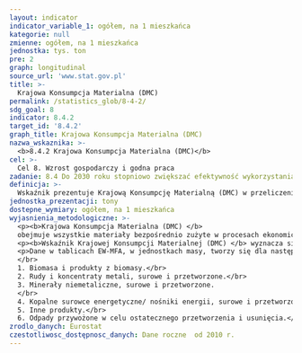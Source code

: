 ```yaml
---
layout: indicator
indicator_variable_1: ogółem, na 1 mieszkańca
kategorie: null
zmienne: ogółem, na 1 mieszkańca
jednostka: tys. ton
pre: 2
graph: longitudinal
source_url: 'www.stat.gov.pl'
title: >-
  Krajowa Konsumpcja Materialna (DMC)
permalink: /statistics_glob/8-4-2/
sdg_goal: 8
indicator: 8.4.2
target_id: '8.4.2'
graph_title: Krajowa Konsumpcja Materialna (DMC)
nazwa_wskaznika: >-
  <b>8.4.2 Krajowa Konsumpcja Materialna (DMC)</b>
cel: >-
  Cel 8. Wzrost gospodarczy i godna praca
zadanie: 8.4 Do 2030 roku stopniowo zwiększać efektywność wykorzystania bogactw naturalnych w globalnej konsumpcji i produkcji oraz dążyć do zerwania z zależnością między wzrostem gospodarczym i degradacją środowiska, zgodnie z dziesięcioletnimi programami ramowymi na rzecz zrównoważonej konsumpcji i produkcji, z wiodącą rolą krajów rozwiniętych
definicja: >-
  Wskaźnik prezentuje Krajową Konsumpcję Materialną (DMC) w przeliczeniu na 1 mieszkańca.
jednostka_prezentacji: tony
dostepne_wymiary: ogółem, na 1 mieszkańca
wyjasnienia_metodologiczne: >-
  <p><b>Krajowa Konsumpcja Materialna (DMC) </b>
  obejmuje wszystkie materiały bezpośrednio zużyte w procesach ekonomicznych na potrzeby gospodarki. Stanowi sumę materiałów pozyskanych na terytorium kraju oraz z importu pomniejszoną o materiały wysłane na eksport.</p>
  <p><b>Wskaźnik Krajowej Konsumpcji Materialnej (DMC) </b> wyznacza się w oparciu o <b>Ogólnogospodarcze Rachunki Przepływów Materialnych</b> (EW-MFA, Economy-wide Material Flow Accounts), czyli spójne zestawienia całkowitych nakładów materialnych wchodzących do gospodarek narodowych, zmian poziomu zapasów materialnych w gospodarce oraz wypływów materialnych do innych gospodarek albo do środowiska.</p>
  <p>Dane w tablicach EW-MFA, w jednostkach masy, tworzy się dla następujących elementów składowych:
  </br>
  1. Biomasa i produkty z biomasy.</br>
  2. Rudy i koncentraty metali, surowe i przetworzone.</br>
  3. Minerały niemetaliczne, surowe i przetworzone.
  </br>
  4. Kopalne surowce energetyczne/ nośniki energii, surowe i przetworzone.</br>
  5. Inne produkty.</br>
  6. Odpady przywożone w celu ostatecznego przetworzenia i usunięcia.</p>
zrodlo_danych: Eurostat
czestotliwosc_dostępnosc_danych: Dane roczne  od 2010 r.
---
```

